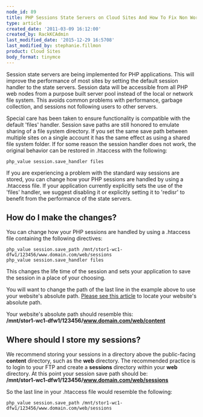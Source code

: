 ```yaml
---
node_id: 89
title: PHP Sessions State Servers on Cloud Sites And How To Fix Non Working PHP Sessions
type: article
created_date: '2011-03-09 16:12:00'
created_by: RackKCAdmin
last_modified_date: '2015-12-29 16:5708'
last_modified_by: stephanie.fillmon
product: Cloud Sites
body_format: tinymce
---
```


Session state servers are being implemented for PHP applications. This
will improve the performance of most sites by setting the default
session handler to the state servers. Session data will be accessible
from all PHP web nodes from a purpose built server pool instead of the
local or network file system. This avoids common problems with
performance, garbage collection, and sessions not following users to
other servers.

Special care has been taken to ensure functionality is compatible with
the default 'files' handler. Session save paths are still honored to
emulate sharing of a file system directory. If you set the same save
path between multiple sites on a single account it has the same effect
as using a shared file system folder. If for some reason the session
handler does not work, the original behavior can be restored in
.htaccess with the following:

    php_value session.save_handler files

 

If you are experiencing a problem with the standard way sessions are
stored, you can change how your PHP sessions are handled by using a
.htaccess file. If your application currently explicitly sets the use of
the 'files' handler, we suggest disabling it  or explicitly setting it
to 'redisr' to benefit from the performance of the state servers.

How do I make the changes?
--------------------------

You can change how your PHP sessions are handled by using a .htaccess
file containing the following directives:

    php_value session.save_path /mnt/stor1-wc1-dfw1/123456/www.domain.com/web/sessions
    php_value session.save_handler files

This changes the life time of the session and sets your application to
save the session in a place of your choosing.

You will want to change the path of the last line in the example above
to use your website's absolute path. [Please see this
article](http://www.rackspace.com/knowledge_center/article/locate-the-linux-path-for-your-cloud-sites-website "How do I find my website's Linux path?")
to locate your website's absolute path.

Your website's absolute path should resemble this:<br>
 **/mnt/stor1-wc1-dfw1/123456/www.domain.com/web/content**

Where should I store my sessions?
---------------------------------

We recommend storing your sessions in a directory above the
public-facing **content** directory, such as the **web** directory. The
recommended practice is to login to your FTP and create a **sessions**
directory within your **web** directory. At this point your session save
path should be:<br>
 **/mnt/stor1-wc1-dfw1/123456/www.domain.com/web/sessions**

So the last line in your .htaccess file would resemble the following:

    php_value session.save_path /mnt/stor1-wc1-dfw1/123456/www.domain.com/web/sessions

 


